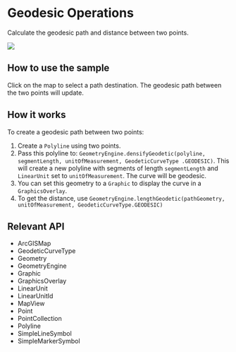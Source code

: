 # Geodesic Operations

Calculate the geodesic path and distance between two points.

![]("GeodesicOperations.png)

## How to use the sample

Click on the map to select a path destination. The geodesic path between the two points will update.

## How it works

To create a geodesic path between two points:


  1. Create a `Polyline` using two points.
  2. Pass this polyline to: `GeometryEngine.densifyGeodetic(polyline, segmentLength, unitOfMeasurement, GeodeticCurveType
  .GEODESIC)`. This will create a new polyline with segments of length `segmentLength` and 
  `LinearUnit` set to `unitOfMeasurement`. The curve will be geodesic.
  3. You can set this geometry to a `Graphic` to display the curve in a `GraphicsOverlay`.
  4. To get the distance, use `GeometryEngine.lengthGeodetic(pathGeometry, unitOfMeasurement, GeodeticCurveType.GEODESIC)` 


## Relevant API


  * ArcGISMap
  * GeodeticCurveType
  * Geometry
  * GeometryEngine
  * Graphic
  * GraphicsOverlay
  * LinearUnit
  * LinearUnitId
  * MapView
  * Point
  * PointCollection
  * Polyline
  * SimpleLineSymbol
  * SimpleMarkerSymbol

